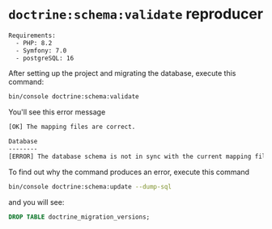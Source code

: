 # `doctrine:schema:validate` reproducer

```txt
Requirements:
  - PHP: 8.2
  - Symfony: 7.0
  - postgreSQL: 16
```

After setting up the project and migrating the database, execute this command:
```bash
bin/console doctrine:schema:validate
```
You'll see this error message
```txt
[OK] The mapping files are correct.

Database
--------
[ERROR] The database schema is not in sync with the current mapping file.
```

To find out why the command produces an error, execute this command
```bash
bin/console doctrine:schema:update --dump-sql
```
and you will see:
```sql
DROP TABLE doctrine_migration_versions;
```
